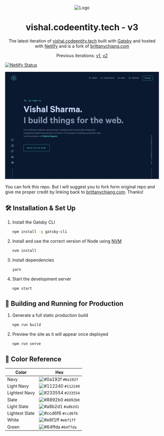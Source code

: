 <div align="center">
  <img alt="Logo" src="https://raw.githubusercontent.com/iamvishal345/v3/main/src/images/logo.png" width="100" />
</div>
<h1 align="center">
  vishal.codeentity.tech - v3
</h1>
<p align="center">
  The latest iteration of  <a href="https://vishal.codeentity.tech" target="_blank">vishal.codeentity.tech</a> built with <a href="https://www.gatsbyjs.org/" target="_blank">Gatsby</a> and hosted with <a href="https://www.netlify.com/" target="_blank">Netlify</a> and is a fork of <a href="https://brittanychiang.com" target="_blank">brittanychiang.com</a>
</p>
<p align="center">
  Previous iterations:
  <a href="https://iamvishal345.github.io/" target="_blank">v1</a>,
  <a href="https://profile.codeentity.tech/" target="_blank">v2</a>
</p>

[![Netlify Status](https://api.netlify.com/api/v1/badges/25d93c4c-5bc9-4a50-adb7-e7eea2f4be2a/deploy-status)](https://app.netlify.com/sites/agitated-borg-a37d77/deploys)

![demo](https://raw.githubusercontent.com/iamvishal345/v3/main/src/images/demo.png)

You can fork this repo. But I will suggest you to fork form original repo and give me proper credit by linking back to [brittanychiang.com](https://brittanychiang.com). Thanks!

## 🛠 Installation & Set Up

1. Install the Gatsby CLI

   ```sh
   npm install -g gatsby-cli
   ```

2. Install and use the correct version of Node using [NVM](https://github.com/nvm-sh/nvm)

   ```sh
   nvm install
   ```

3. Install dependencies

   ```sh
   yarn
   ```

4. Start the development server

   ```sh
   npm start
   ```

## 🚀 Building and Running for Production

1. Generate a full static production build

   ```sh
   npm run build
   ```

1. Preview the site as it will appear once deployed

   ```sh
   npm run serve
   ```

## 🎨 Color Reference

| Color          | Hex                                                                |
| -------------- | ------------------------------------------------------------------ |
| Navy           | ![#0a192f](https://via.placeholder.com/10/0a192f?text=+) `#0a192f` |
| Light Navy     | ![#112240](https://via.placeholder.com/10/0a192f?text=+) `#112240` |
| Lightest Navy  | ![#233554](https://via.placeholder.com/10/303C55?text=+) `#233554` |
| Slate          | ![#8892b0](https://via.placeholder.com/10/8892b0?text=+) `#8892b0` |
| Light Slate    | ![#a8b2d1](https://via.placeholder.com/10/a8b2d1?text=+) `#a8b2d1` |
| Lightest Slate | ![#ccd6f6](https://via.placeholder.com/10/ccd6f6?text=+) `#ccd6f6` |
| White          | ![#e6f1ff](https://via.placeholder.com/10/e6f1ff?text=+) `#e6f1ff` |
| Green          | ![#64ffda](https://via.placeholder.com/10/64ffda?text=+) `#64ffda` |
